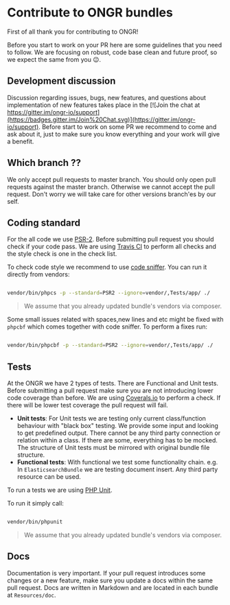 # Contribute to ONGR bundles

First of all thank you for contributing to ONGR!

Before you start to work on your PR here are some guidelines that you need to follow. 
We are focusing on robust, code base clean and future proof, so we expect the same from you :wink:.


## Development discussion

Discussion regarding issues, bugs, new features, and questions about implementation of new features takes place in the 
[![Join the chat at https://gitter.im/ongr-io/support](https://badges.gitter.im/Join%20Chat.svg)](https://gitter.im/ongr-io/support).
 Before start to work on some PR we recommend to come and ask about it, just to make sure you know everything and your work will give a benefit.


## Which branch ??

We only accept pull requests to master branch. You should only open pull requests against the master branch. 
Otherwise we cannot accept the pull request. Don't worry we will take care for other versions branch'es by our self.


## Coding standard

For the all code we use [PSR-2](http://www.php-fig.org/psr/psr-2/). Before submitting pull request you should check if your code pass.
We are using [Travis CI](https://travis-ci.org) to perform all checks and the style check is one in the check list.
 
To check code style we recommend to use [code sniffer](https://github.com/squizlabs/PHP_CodeSniffer). You can run it directly from vendors:

```bash

vendor/bin/phpcs -p --standard=PSR2 --ignore=vendor/,Tests/app/ ./

```

> We assume that you already updated bundle's vendors via composer.


Some small issues related with spaces,new lines and etc might be fixed with `phpcbf` which comes together with code sniffer. To perform a fixes run:

```bash

vendor/bin/phpcbf -p --standard=PSR2 --ignore=vendor/,Tests/app/ ./

```


## Tests

At the ONGR we have 2 types of tests. There are Functional and Unit tests. Before submitting a pull request make sure you are not
 introducing lower code coverage than before. We are using [Coverals.io](https://coveralls.io) to perform a check. If there will be lower
 test coverage the pull request will fail.
 
* **Unit tests**: For Unit tests we are testing only current class/function behaviour with "black box" testing. We provide some input and 
 looking to get predefined output. There cannot be any third party connection or relation within a class. If there are some, everything has to be mocked.
 The structure of Unit tests must be mirrored with original bundle file structure.
* **Functional tests**: With functional we test some functionality chain. e.g. In `ElasticsearchBundle` we are testing document insert. Any third party resource can be used.

To run a tests we are using [PHP Unit](https://github.com/sebastianbergmann/phpunit).

To run it simply call: 

```bash

vendor/bin/phpunit

```

> We assume that you already updated bundle's vendors via composer.


## Docs

Documentation is very important. If your pull request introduces some changes or a new feature, make sure you update a docs within the same pull request.
Docs are written in Markdown and are located in each bundle at `Resources/doc`. 